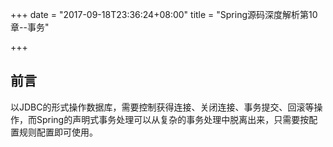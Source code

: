 +++
date = "2017-09-18T23:36:24+08:00"
title = "Spring源码深度解析第10章--事务"

+++

前言
----

以JDBC的形式操作数据库，需要控制获得连接、关闭连接、事务提交、回滚等操作，而Spring的声明式事务处理可以从复杂的事务处理中脱离出来，只需要按配置规则配置即可使用。
